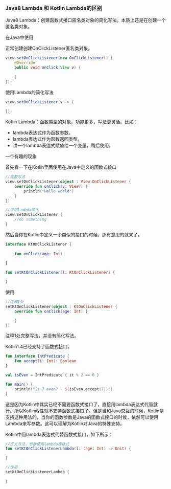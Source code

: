 ### Java8 Lambda 和 Kotlin Lambda的区别

Java8 Lambda：创建函数式接口匿名类对象的简化写法。本质上还是在创建一个匿名类对象。

在Java中使用

正常创建创建OnClickListener匿名类对象。

```java
view.setOnClickListener(new OnClickListener() {
    @Override
    public void onClick(View v) {
                
    }
});
```

使用Lambda的简化写法

```java
view.setOnClickListener(v -> {
    
});
```

Kotlin Lambda：函数类型的对象。功能更多，写法更灵活。比如：

* lambda表达式作为函数参数。
* lambda表达式作为函数返回类型。
* 讲一个lambda表达式赋值给一个变量，稍后使用。

一个有趣的现象

首先看一下在Kotlin里面使用在Java中定义的函数式接口

```kotlin
//完整写法
view.setOnClickListener(object : View.OnClickListener {
    override fun onClick(v: View?) {
        println("Hello world")
    }
})

//使用lambda简化
view.setOnClickListener {
    //do something
}
```

然后当你在Kotlin中定义一个类似的接口的时候，那有意思的就来了。

```kotlin
interface KtOnClickListener {
    
    fun onClick(age: Int)
    
}

fun setKtOnClickListener(l: KtOnClickListener) {

}

```
使用

```kotlin
//注释1处
setKtOnClickListener(object : KtOnClickListener {
    override fun onClick(age: Int) {

    }
})

```


注释1处完整写法，并没有简化写法。

Kotlin1.4已经支持了函数式接口。
```kotlin
fun interface IntPredicate {
    fun accept(i: Int): Boolean
}

val isEven = IntPredicate { it % 2 == 0 }

fun main() { 
    println("Is 7 even? - ${isEven.accept(7)}")
}
```
这是因为Kotlin中其实已经不需要函数式接口了，直接用lambda表达式代替就行。所以Kotlin索性就不支持函数式接口了。但是当和Java交互的时候，Kotlin是支持这种用法的，当你的函数参数是Java的函数式接口的时候，依然可以使用Lambda来写参数。这可以理解为Kotlin对Java的特殊支持。



Kotlin中用lambda表达式代替函数式接口，如下所示：

```kotlin
//定义方法，参数使用lambda表达式
fun setKtOnClickListenerLambda(l: (age: Int) -> Unit) {

}
```

```kotlin
//使用
setKtOnClickListenerLambda { 
        
}
```

